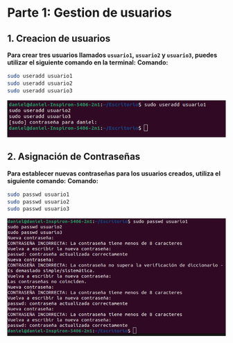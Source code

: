 # Parte 1: Gestion de usuarios

## 1. Creacion de usuarios
**Para crear tres usuarios llamados `usuario1`, `usuario2` y `usuario3`, puedes utilizar el siguiente comando en la terminal:**
**Comando:**
```bash
sudo useradd usuario1
sudo useradd usuario2
sudo useradd usuario3
```
<p align="center">
  <img src="imgs/add_users.png" alt="Imagen 1" />
</p>


## 2. Asignación de Contraseñas
**Para establecer nuevas contraseñas para los usuarios creados, utiliza el siguiente comando:**
**Comando:**
```bash
sudo passwd usuario1
sudo passwd usuario2
sudo passwd usuario3
```
<p align="center">
  <img src="imgs/change_password.png" alt="Imagen 2" />
</p>